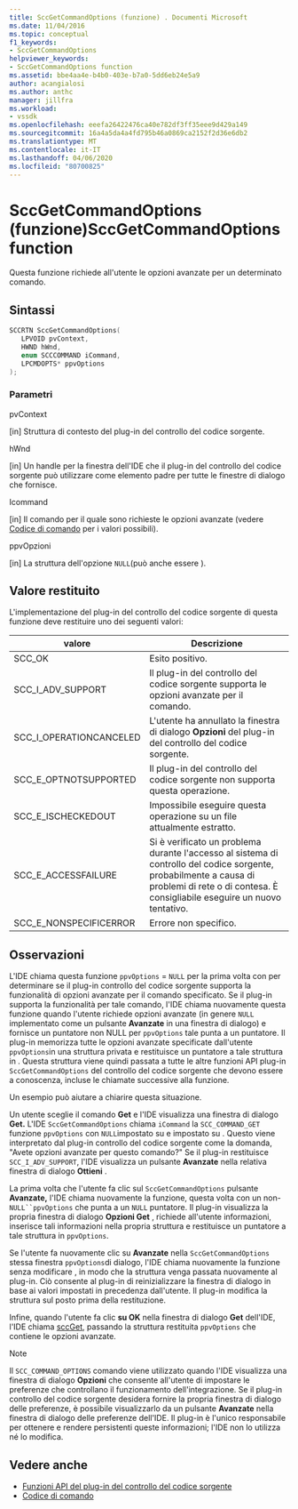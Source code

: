 ```yaml
---
title: SccGetCommandOptions (funzione) . Documenti Microsoft
ms.date: 11/04/2016
ms.topic: conceptual
f1_keywords:
- SccGetCommandOptions
helpviewer_keywords:
- SccGetCommandOptions function
ms.assetid: bbe4aa4e-b4b0-403e-b7a0-5dd6eb24e5a9
author: acangialosi
ms.author: anthc
manager: jillfra
ms.workload:
- vssdk
ms.openlocfilehash: eeefa26422476ca40e782df3ff35eee9d429a149
ms.sourcegitcommit: 16a4a5da4a4fd795b46a0869ca2152f2d36e6db2
ms.translationtype: MT
ms.contentlocale: it-IT
ms.lasthandoff: 04/06/2020
ms.locfileid: "80700825"
---
```

# <a name="sccgetcommandoptions-function"></a>SccGetCommandOptions (funzione)SccGetCommandOptions function
Questa funzione richiede all'utente le opzioni avanzate per un determinato comando.

## <a name="syntax"></a>Sintassi

```cpp
SCCRTN SccGetCommandOptions(
   LPVOID pvContext,
   HWND hWnd,
   enum SCCCOMMAND iCommand,
   LPCMDOPTS* ppvOptions
);
```

### <a name="parameters"></a>Parametri
 pvContext

[in] Struttura di contesto del plug-in del controllo del codice sorgente.

 hWnd

[in] Un handle per la finestra dell'IDE che il plug-in del controllo del codice sorgente può utilizzare come elemento padre per tutte le finestre di dialogo che fornisce.

 Icommand

[in] Il comando per il quale sono richieste le opzioni avanzate (vedere [Codice di comando](../extensibility/command-code-enumerator.md) per i valori possibili).

 ppvOpzioni

[in] La struttura dell'opzione `NULL`(può anche essere ).

## <a name="return-value"></a>Valore restituito
 L'implementazione del plug-in del controllo del codice sorgente di questa funzione deve restituire uno dei seguenti valori:

|valore|Descrizione|
|-----------|-----------------|
|SCC_OK|Esito positivo.|
|SCC_I_ADV_SUPPORT|Il plug-in del controllo del codice sorgente supporta le opzioni avanzate per il comando.|
|SCC_I_OPERATIONCANCELED|L'utente ha annullato la finestra di dialogo **Opzioni** del plug-in del controllo del codice sorgente.|
|SCC_E_OPTNOTSUPPORTED|Il plug-in del controllo del codice sorgente non supporta questa operazione.|
|SCC_E_ISCHECKEDOUT|Impossibile eseguire questa operazione su un file attualmente estratto.|
|SCC_E_ACCESSFAILURE|Si è verificato un problema durante l'accesso al sistema di controllo del codice sorgente, probabilmente a causa di problemi di rete o di contesa. È consigliabile eseguire un nuovo tentativo.|
|SCC_E_NONSPECIFICERROR|Errore non specifico.|

## <a name="remarks"></a>Osservazioni
 L'IDE chiama questa funzione `ppvOptions` = `NULL` per la prima volta con per determinare se il plug-in controllo del codice sorgente supporta la funzionalità di opzioni avanzate per il comando specificato. Se il plug-in supporta la funzionalità per tale comando, l'IDE chiama nuovamente questa funzione quando l'utente richiede opzioni avanzate (in genere `NULL` implementato come un pulsante **Avanzate** in una finestra di dialogo) e fornisce un puntatore non NULL per `ppvOptions` tale punta a un puntatore. Il plug-in memorizza tutte le opzioni avanzate specificate dall'utente `ppvOptions`in una struttura privata e restituisce un puntatore a tale struttura in . Questa struttura viene quindi passata a tutte le altre funzioni API plug-in `SccGetCommandOptions` del controllo del codice sorgente che devono essere a conoscenza, incluse le chiamate successive alla funzione.

 Un esempio può aiutare a chiarire questa situazione.

 Un utente sceglie il comando **Get** e l'IDE visualizza una finestra di dialogo **Get.** L'IDE `SccGetCommandOptions` chiama `iCommand` la `SCC_COMMAND_GET` funzione `ppvOptions` con `NULL`impostato su e impostato su . Questo viene interpretato dal plug-in controllo del codice sorgente come la domanda, "Avete opzioni avanzate per questo comando?" Se il plug-in restituisce `SCC_I_ADV_SUPPORT`, l'IDE visualizza un pulsante **Avanzate** nella relativa finestra di dialogo **Ottieni** .

 La prima volta che l'utente fa clic sul `SccGetCommandOptions` pulsante **Avanzate,** l'IDE chiama nuovamente la funzione, questa volta con un non-`NULL``ppvOptions` che punta a un `NULL` puntatore. Il plug-in visualizza la propria finestra di dialogo **Opzioni Get** , richiede all'utente informazioni, inserisce tali informazioni nella propria struttura e restituisce un puntatore a tale struttura in `ppvOptions`.

 Se l'utente fa nuovamente clic su **Avanzate** nella `SccGetCommandOptions` stessa finestra `ppvOptions`di dialogo, l'IDE chiama nuovamente la funzione senza modificare , in modo che la struttura venga passata nuovamente al plug-in. Ciò consente al plug-in di reinizializzare la finestra di dialogo in base ai valori impostati in precedenza dall'utente. Il plug-in modifica la struttura sul posto prima della restituzione.

 Infine, quando l'utente fa clic **su OK** nella finestra di dialogo **Get** dell'IDE, l'IDE chiama [sccGet](../extensibility/sccget-function.md), passando la struttura restituita `ppvOptions` che contiene le opzioni avanzate.

> [!NOTE]
> Il `SCC_COMMAND_OPTIONS` comando viene utilizzato quando l'IDE visualizza una finestra di dialogo **Opzioni** che consente all'utente di impostare le preferenze che controllano il funzionamento dell'integrazione. Se il plug-in controllo del codice sorgente desidera fornire la propria finestra di dialogo delle preferenze, è possibile visualizzarlo da un pulsante **Avanzate** nella finestra di dialogo delle preferenze dell'IDE. Il plug-in è l'unico responsabile per ottenere e rendere persistenti queste informazioni; l'IDE non lo utilizza né lo modifica.

## <a name="see-also"></a>Vedere anche
- [Funzioni API del plug-in del controllo del codice sorgente](../extensibility/source-control-plug-in-api-functions.md)
- [Codice di comando](../extensibility/command-code-enumerator.md)

